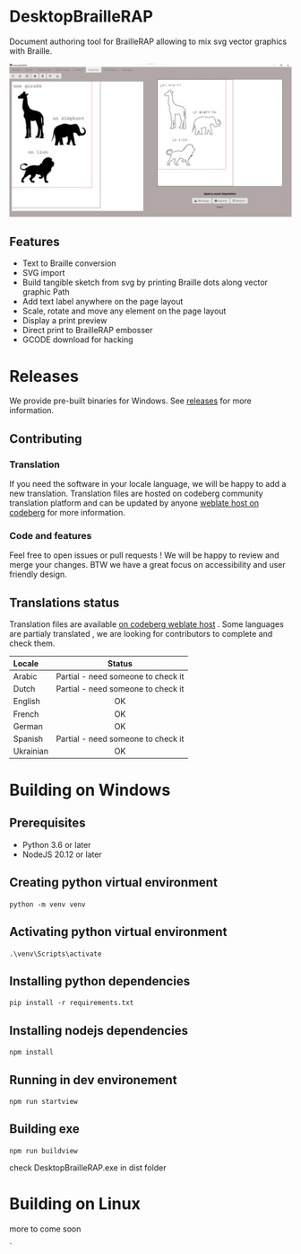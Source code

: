 # DesktopBrailleRAP

Document authoring tool for BrailleRAP allowing to mix svg vector graphics with Braille.

![](./screenshot/screenshot1.jpg)

## Features

* Text to Braille conversion
* SVG import
* Build tangible sketch from svg by printing Braille dots along vector graphic Path
* Add text label anywhere on the page layout
* Scale, rotate and move any element on the page layout
* Display a print preview
* Direct print to BrailleRAP embosser
* GCODE download for hacking

# Releases
We provide pre-built binaries for Windows. See [releases](https://github.com/BrailleRAP/DesktopBrailleRAP/releases) for more information.

## Contributing

### Translation
If you need the software in your locale language, we will be happy to add a new translation. Translation files are hosted on codeberg community translation platform and can be updated by anyone [weblate host on codeberg](https://translate.codeberg.org/projects/desktopbraillerap_translate/ihm/) for more information.

### Code and features
Feel free to open issues or pull requests ! We will be happy to review and merge your changes. BTW we have a great focus on accessibility and user friendly design.

## Translations status

Translation files are available [on codeberg weblate host](https://translate.codeberg.org/projects/desktopbraillerap_translate/ihm/) . Some languages are partialy translated , we are looking for contributors to complete and check them.     

| Locale              | Status | 
| :------------------ | :------: |
| Arabic              |  Partial - need someone to check it   | 
| Dutch               |  Partial - need someone to check it   | 
| English             |   OK   | 
| French              |   OK   | 
| German              |   OK   | 
| Spanish             |  Partial - need someone to check it   | 
| Ukrainian           |   OK   | 




# Building on Windows

## Prerequisites

* Python 3.6 or later
* NodeJS 20.12 or later

## Creating python virtual environment

```
python -m venv venv
```

## Activating python virtual environment

```
.\venv\Scripts\activate
```

## Installing python dependencies

```
pip install -r requirements.txt
```

## Installing nodejs dependencies

```
npm install
```

## Running in dev environement

```
npm run startview
```

## Building exe

```
npm run buildview
```
check DesktopBrailleRAP.exe in dist folder


# Building on Linux

more to come soon
    
`



